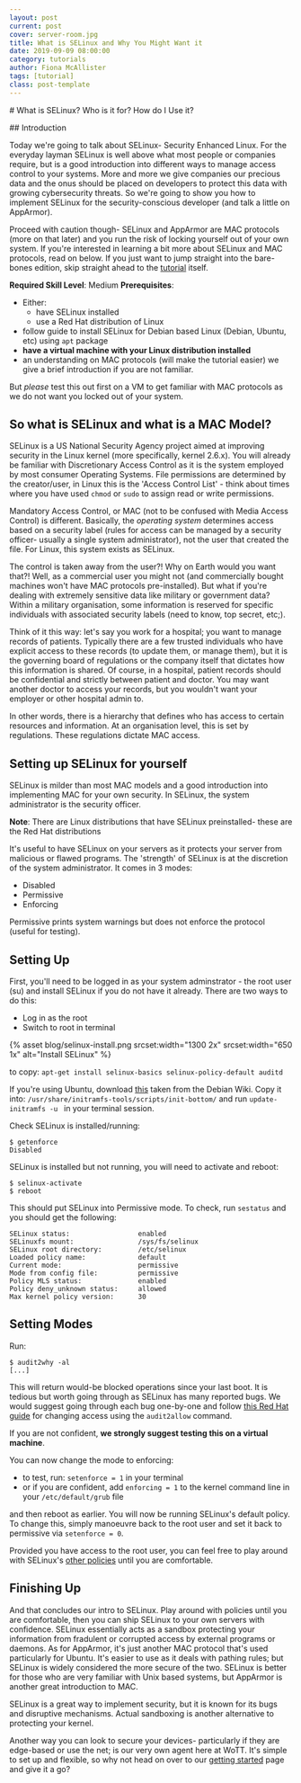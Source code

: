 ```yaml
---
layout: post
current: post
cover: server-room.jpg
title: What is SELinux and Why You Might Want it
date: 2019-09-09 08:00:00
category: tutorials
author: Fiona McAllister
tags: [tutorial]
class: post-template
---
```

# What is SELinux? Who is it for? How do I Use it?

## Introduction

Today we're going to talk about SELinux- Security Enhanced Linux. For the everyday layman SELinux is well above what most people or companies require, but is a good introduction into different ways to manage access control to your systems. More and more we give companies our precious data and the onus should be placed on developers to protect this data with growing cybersecurity threats. So we're going to show you how to implement SELinux for the security-conscious developer (and talk a little on AppArmor).

Proceed with caution though- SELinux and AppArmor are MAC protocols (more on that later) and you run the risk of locking yourself out of your own system. If you're interested in learning a bit more about SELinux and MAC protocols, read on below. If you just want to jump straight into the bare-bones edition, skip straight ahead to the [tutorial](#tutorial) itself.

**Required Skill Level**: Medium
**Prerequisites**: 
 * Either:
    * have SELinux installed
    * use a Red Hat distribution of Linux
 * follow guide to install SELinux for Debian based Linux (Debian, Ubuntu, etc) using `apt` package
 * **have a virtual machine with your Linux distribution installed**
 * an understanding on MAC protocols (will make the tutorial easier) we give a brief introduction if you are not familiar. 
 
But *please* test this out first on a VM to get familiar with MAC protocols as we do not want you locked out of your system.

## So what is SELinux and what is a MAC Model?

SELinux is a US National Security Agency project aimed at improving security in the Linux kernel (more specifically, kernel 2.6.x). You will already be familiar with Discretionary Access Control as it is the system employed by most consumer Operating Systems. File permissions are determined by the creator/user, in Linux this is the 'Access Control List' - think about times where you have used `chmod` or `sudo` to assign read or write permissions.

Mandatory Access Control, or MAC (not to be confused with Media Access Control) is different. Basically, the *operating system* determines access based on a security label (rules for access can be managed by a security officer- usually a single system administrator), not the user that created the file. For Linux, this system exists as SELinux. 

The control is taken away from the user?! Why on Earth would you want that?! Well, as a commercial user you might not (and commercially bought machines won't have MAC protocols pre-installed). 
But what if you're dealing with extremely sensitive data like military or government data? Within a military organisation, some information is reserved for specific individuals with associated security labels (need to know, top secret, etc;).

Think of it this way: let's say you work for a hospital; you want to manage records of patients. Typically there are a few trusted individuals who have explicit access to these records (to update them, or manage them), but it is the governing board of regulations or the company itself that dictates how this information is shared. Of course, in a hospital, patient records should be confidential and strictly between patient and doctor. You may want another doctor to access your records, but you wouldn't want your employer or other hospital admin to.

In other words, there is a hierarchy that defines who has access to certain resources and information. At an organisation level, this is set by regulations. These regulations dictate MAC access.

## <a name = "tutorial"> </a> Setting up SELinux for yourself

SELinux is milder than most MAC models and a good introduction into implementing MAC for your own security. In SELinux, the system administrator is the security officer.

**Note**: There are Linux distributions that have SELinux preinstalled- these are the Red Hat distributions

It's useful to have SELinux on your servers as it protects your server from malicious or flawed programs. The 'strength' of SELinux is at the discretion of the system administrator. It comes in 3 modes:

 * Disabled
 * Permissive
 * Enforcing

Permissive prints system warnings but does not enforce the protocol (useful for testing).

## Setting Up

First, you'll need to be logged in as your system adminstrator - the root user (su) and install SELinux if you do not have it already. There are two ways to do this:

 * Log in as the root 
 * Switch to root in terminal

{% asset blog/selinux-install.png srcset:width="1300 2x" srcset:width="650 1x" alt="Install SELinux" %}

to copy: `apt-get install selinux-basics selinux-policy-default auditd`

If you're using Ubuntu, download [this](https://wiki.debian.org/SELinux/Setup?action=AttachFile&do=view&target=_load_selinux_policy) taken from the Debian Wiki. Copy it into: `/usr/share/initramfs-tools/scripts/init-bottom/` and run `update-initramfs -u ` in your terminal session.

Check SELinux is installed/running:

```
$ getenforce
Disabled
```

SELinux is installed but not running, you will need to activate and reboot:

```
$ selinux-activate
$ reboot
```

This should put SELinux into Permissive mode. To check, run `sestatus` and you should get the following:

```
SELinux status:                 enabled
SELinuxfs mount:                /sys/fs/selinux
SELinux root directory:         /etc/selinux
Loaded policy name:             default
Current mode:                   permissive
Mode from config file:          permissive
Policy MLS status:              enabled
Policy deny_unknown status:     allowed
Max kernel policy version:      30
```

## Setting Modes

Run: 

```
$ audit2why -al
[...]
```
This will return would-be blocked operations since your last boot. It is tedious but worth going through as SELinux has many reported bugs. We would suggest going through each bug one-by-one and follow [this Red Hat guide](https://access.redhat.com/documentation/en-us/red_hat_enterprise_linux/6/html/security-enhanced_linux/sect-security-enhanced_linux-fixing_problems-allowing_access_audit2allow) for changing access using the `audit2allow` command.

If you are not confident, **we strongly suggest testing this on a virtual machine**.

You can now change the mode to enforcing:
 * to test, run: `setenforce = 1` in your terminal
 * or if you are confident, add `enforcing = 1` to the kernel command line in your `/etc/default/grub` file

and then reboot as earlier. You will now be running SELinux's default policy. To change this, simply manoeuvre back to the root user and set it back to permissive via `setenforce = 0`. 

Provided you have access to the root user, you can feel free to play around with SELinux's [other policies](https://docs.fedoraproject.org/en-US/quick-docs/changing-selinux-states-and-modes/) until you are comfortable.

## Finishing Up

And that concludes our intro to SELinux. Play around with policies until you are comfortable, then you can ship SELinux to your own servers with confidence. SELinux essentially acts as a sandbox protecting your information from fradulent or corrupted access by external programs or daemons. As for AppArmor, it's just another MAC protocol that's used particularly for Ubuntu. It's easier to use as it deals with pathing rules; but SELinux is widely considered the more secure of the two. SELinux is better for those who are very familiar with Unix based systems, but AppArmor is another great introduction to MAC. 

SELinux is a great way to implement security, but it is known for its bugs and disruptive mechanisms. Actual sandboxing is another alternative to protecting your kernel.

Another way you can look to secure your devices- particularly if they are edge-based or use the net; is our very own agent here at WoTT. It's simple to set up and flexible, so why not head on over to our [getting started]({{site.url}}/documentation/getting-started) page and give it a go?